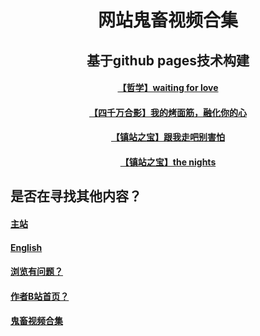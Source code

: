<html>
 <head>
  </head>
    <body>
      <div style="width:100%;margin:0 auto">
       <p><h1><center>网站鬼畜视频合集</center></h1></p>
        <p><h2><center>基于github pages技术构建</center></h2>
         <P><h4><center><a href="4.html">【哲学】waiting for love</a></center></h4></P>
           <P><h4><center><a href="5.html">【四千万合影】我的烤面筋，融化你的心</a></center></h4></P>
         <p><h4><center><a href="6.html">【镇站之宝】跟我走吧别害怕</a></center></h4></p>
        <P><h4><center><a href="7.html">【镇站之宝】the nights</a></center></h4></p>
       <p><h2>是否在寻找其他内容？</h2></p>
         <p><h4><a href="index.html">主站</a></h4></p>
         <p><h4><a href="English.html">English</a></h4></p>
         <p><h4><a href="P.html">浏览有问题？</a></h4></p> 
         <p><h4><a href="https://space.bilibili.com/443161706">作者B站首页？</a></h4></p> 
         <p><h4><a href="video.html">鬼畜视频合集<?a></h4></p>
      </div>
  </body>
</html>

       
